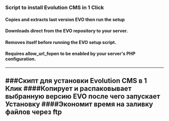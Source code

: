 ### Script to install Evolution CMS in 1 Click 
#### Copies and extracts last version EVO then run the setup 
#### Downloads direct from the EVO repository to your server.
#### Removes itself before running the EVO setup script.
#### Requires allow_url_fopen to be enabled by your server's PHP configuration.
---

###Скипт для установки Evolution CMS в 1 Клик 
####Копирует и распаковывает выбранную версию EVO после чего запускает Установку
####Экономит время на заливку файлов через ftp
---

